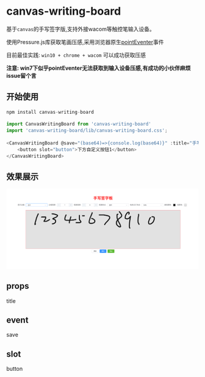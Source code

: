 # canvas-writing-board

基于`canvas`的手写签字版,支持外接wacom等触控笔输入设备。

使用Pressure.js库获取笔画压感,采用浏览器原生[pointEventer](https://developer.mozilla.org/zh-cn/docs/web/api/pointerevent)事件

目前最佳实践: `win10 + chrome + wacom` 可以成功获取压感

**注意: win7下似乎pointEventer无法获取到输入设备压感,有成功的小伙伴麻烦issue留个言**

## 开始使用

```javascript
npm install canvas-writing-board
```

```javascript
import CanvasWritingBoard from 'canvas-writing-board'
import 'canvas-writing-board/lib/canvas-writing-board.css';

<CanvasWritingBoard @save="(base64)=>{console.log(base64)}" :title="手写签字版">
    <button slot="button">下方自定义按钮1</button>
</CanvasWritingBoard>
```

## 效果展示

![](./assets/demo.png)

## props

title
## event
save
## slot
button